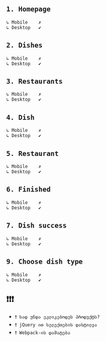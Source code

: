 `1. Homepage`
----------------------------------------
    ↳ Mobile    ✗
    ↳ Desktop   ✔

`2. Dishes`
----------------------------------------
    ↳ Mobile    ✗ 
    ↳ Desktop   ✔ 

`3. Restaurants`
----------------------------------------
    ↳ Mobile    ✗
    ↳ Desktop   ✔

`4. Dish`
----------------------------------------
    ↳ Mobile    ✗
    ↳ Desktop   ✔

`5. Restaurant`
----------------------------------------
    ↳ Mobile    ✗
    ↳ Desktop   ✔

`6. Finished`
----------------------------------------
    ↳ Mobile    ✗
    ↳ Desktop   ✔

`7. Dish success`
----------------------------------------
    ↳ Mobile    ✗
    ↳ Desktop   ✔

`9. Choose dish type`
----------------------------------------
    ↳ Mobile    ✗
    ↳ Desktop   ✔

❗❗❗
----------------------------------------
- `❗ სად უნდა ეკლიკებოდეს პროდუქტს? `
- `❗ jQuery ით სელექთების დასტილვა`
- `❗ Webpack-ის დამატება`
